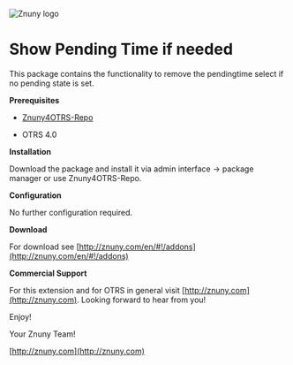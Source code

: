 ![Znuny logo](http://znuny.com/assets/images/logo_small.png)

Show Pending Time if needed
=================
This package contains the functionality to remove the pendingtime select if no pending state is set.

**Prerequisites**

- [Znuny4OTRS-Repo](http://znuny.com/#!/znuny4otrs)

- OTRS 4.0

**Installation**

Download the package and install it via admin interface -> package manager or use Znuny4OTRS-Repo.

**Configuration**

No further configuration required.

**Download**

For download see [http://znuny.com/en/#!/addons](http://znuny.com/en/#!/addons)

**Commercial Support**

For this extension and for OTRS in general visit [http://znuny.com](http://znuny.com). Looking forward to hear from you!

Enjoy!

 Your Znuny Team!

 [http://znuny.com](http://znuny.com)
